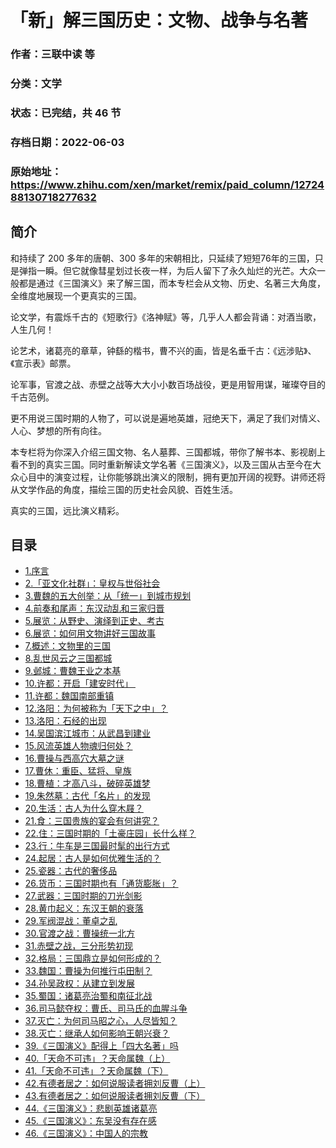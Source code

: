 # 「新」解三国历史：文物、战争与名著

### 作者：三联中读 等

### 分类：文学

### 状态：已完结，共 46 节

### 存档日期：2022-06-03

### 原始地址：https://www.zhihu.com/xen/market/remix/paid_column/1272488130718277632


## 简介
和持续了 200 多年的唐朝、300 多年的宋朝相比，只延续了短短76年的三国，只是弹指一瞬。但它就像彗星划过长夜一样，为后人留下了永久灿烂的光芒。大众一般都是通过《三国演义》来了解三国，而本专栏会从文物、历史、名著三大角度，全维度地展现一个更真实的三国。


论文学，有震烁千古的《短歌行》《洛神赋》等，几乎人人都会背诵：对酒当歌，人生几何！


论艺术，诸葛亮的章草，钟繇的楷书，曹不兴的画，皆是名垂千古：《远涉贴》、《宣示表》邮票。


论军事，官渡之战、赤壁之战等大大小小数百场战役，更是用智用谋，璀璨夺目的千古范例。


更不用说三国时期的人物了，可以说是遍地英雄，冠绝天下，满足了我们对情义、人心、梦想的所有向往。


本专栏将为你深入介绍三国文物、名人墓葬、三国都城，带你了解书本、影视剧上看不到的真实三国。同时重新解读文学名著《三国演义》，以及三国从古至今在大众心目中的演变过程，让你能够跳出演义的限制，拥有更加开阔的视野。讲师还将从文学作品的角度，描绘三国的历史社会风貌、百姓生活。


真实的三国，远比演义精彩。




## 目录
- [1.序言](1.序言.md)
- [2.「亚文化社群」：皇权与世俗社会](2.「亚文化社群」：皇权与世俗社会.md)
- [3.曹魏的五大创举：从「统一」到城市规划](3.曹魏的五大创举：从「统一」到城市规划.md)
- [4.前奏和尾声：东汉动乱和三家归晋](4.前奏和尾声：东汉动乱和三家归晋.md)
- [5.展览：从野史、演绎到正史、考古](5.展览：从野史、演绎到正史、考古.md)
- [6.展览：如何用文物讲好三国故事](6.展览：如何用文物讲好三国故事.md)
- [7.概述：文物里的三国](7.概述：文物里的三国.md)
- [8.乱世风云之三国都城](8.乱世风云之三国都城.md)
- [9.邺城：曹魏王业之本基](9.邺城：曹魏王业之本基.md)
- [10.许都：开启「建安时代」 ](10.许都：开启「建安时代」 .md)
- [11.许都：魏国南部重镇](11.许都：魏国南部重镇.md)
- [12.洛阳：为何被称为「天下之中」？](12.洛阳：为何被称为「天下之中」？.md)
- [13.洛阳：石经的出现](13.洛阳：石经的出现.md)
- [14.吴国滨江城市：从武昌到建业](14.吴国滨江城市：从武昌到建业.md)
- [15.风流英雄人物魂归何处？](15.风流英雄人物魂归何处？.md)
- [16.曹操与西高穴大墓之谜](16.曹操与西高穴大墓之谜.md)
- [17.曹休：重臣、猛将、皇族](17.曹休：重臣、猛将、皇族.md)
- [18.曹植：才高八斗，破碎英雄梦](18.曹植：才高八斗，破碎英雄梦.md)
- [19.朱然墓：古代「名片」的发现](19.朱然墓：古代「名片」的发现.md)
- [20.生活：古人为什么穿木屐？](20.生活：古人为什么穿木屐？.md)
- [21.食：三国贵族的宴会有何讲究？](21.食：三国贵族的宴会有何讲究？.md)
- [22.住：三国时期的「土豪庄园」长什么样？](22.住：三国时期的「土豪庄园」长什么样？.md)
- [23.行：牛车是三国最时髦的出行方式](23.行：牛车是三国最时髦的出行方式.md)
- [24.起居：古人是如何优雅生活的？](24.起居：古人是如何优雅生活的？.md)
- [25.瓷器：古代的奢侈品](25.瓷器：古代的奢侈品.md)
- [26.货币：三国时期也有「通货膨胀」？](26.货币：三国时期也有「通货膨胀」？.md)
- [27.武器：三国时期的刀光剑影](27.武器：三国时期的刀光剑影.md)
- [28.黄巾起义：东汉王朝的衰落](28.黄巾起义：东汉王朝的衰落.md)
- [29.军阀混战：董卓之乱](29.军阀混战：董卓之乱.md)
- [30.官渡之战：曹操统一北方](30.官渡之战：曹操统一北方.md)
- [31.赤壁之战，三分形势初现](31.赤壁之战，三分形势初现.md)
- [32.格局：三国鼎立是如何形成的？](32.格局：三国鼎立是如何形成的？.md)
- [33.魏国：曹操为何推行屯田制？](33.魏国：曹操为何推行屯田制？.md)
- [34.孙吴政权：从建立到发展](34.孙吴政权：从建立到发展.md)
- [35.蜀国：诸葛亮治蜀和南征北战](35.蜀国：诸葛亮治蜀和南征北战.md)
- [36.司马懿夺权：曹氏、司马氏的血腥斗争](36.司马懿夺权：曹氏、司马氏的血腥斗争.md)
- [37.灭亡：为何司马昭之心，人尽皆知？](37.灭亡：为何司马昭之心，人尽皆知？.md)
- [38.灭亡：继承人如何影响王朝兴衰？](38.灭亡：继承人如何影响王朝兴衰？.md)
- [39.《三国演义》配得上「四大名著」吗](39.《三国演义》配得上「四大名著」吗.md)
- [40.「天命不可违」？天命属魏（上）](40.「天命不可违」？天命属魏（上）.md)
- [41.「天命不可违」？天命属魏（下）](41.「天命不可违」？天命属魏（下）.md)
- [42.有德者居之：如何说服读者拥刘反曹（上）](42.有德者居之：如何说服读者拥刘反曹（上）.md)
- [43.有德者居之：如何说服读者拥刘反曹（下）](43.有德者居之：如何说服读者拥刘反曹（下）.md)
- [44.《三国演义》：悲剧英雄诸葛亮](44.《三国演义》：悲剧英雄诸葛亮.md)
- [45.《三国演义》：东吴没有存在感](45.《三国演义》：东吴没有存在感.md)
- [46.《三国演义》：中国人的宗教](46.《三国演义》：中国人的宗教.md)